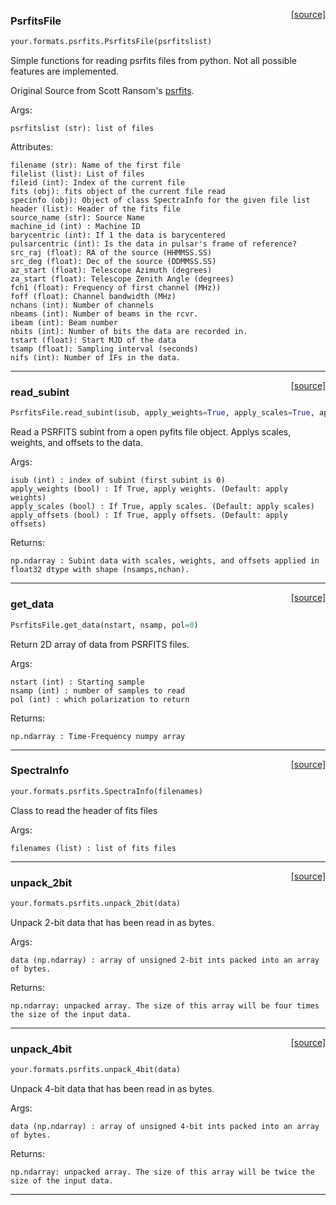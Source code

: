 <span style="float:right;">[[source]](https://github.com/thepetabyteproject/your/blob/master/your/formats/psrfits.py#L66)</span>

### PsrfitsFile


```python
your.formats.psrfits.PsrfitsFile(psrfitslist)
```


Simple functions for reading psrfits files from python. Not all possible features are implemented.

Original Source from Scott Ransom's
[psrfits](https://github.com/scottransom/presto/blob/master/python/presto/psrfits.py ).

Args: 

    psrfitslist (str): list of files

Attributes: 

    filename (str): Name of the first file
    filelist (list): List of files
    fileid (int): Index of the current file
    fits (obj): fits object of the current file read
    specinfo (obj): Object of class SpectraInfo for the given file list
    header (list): Header of the fits file
    source_name (str): Source Name
    machine_id (int) : Machine ID
    barycentric (int): If 1 the data is barycentered
    pulsarcentric (int): Is the data in pulsar's frame of reference?
    src_raj (float): RA of the source (HHMMSS.SS)
    src_deg (float): Dec of the source (DDMMSS.SS)
    az_start (float): Telescope Azimuth (degrees)
    za_start (float): Telescope Zenith Angle (degrees)
    fch1 (float): Frequency of first channel (MHz))
    foff (float): Channel bandwidth (MHz)
    nchans (int): Number of channels
    nbeams (int): Number of beams in the rcvr.
    ibeam (int): Beam number
    nbits (int): Number of bits the data are recorded in.
    tstart (float): Start MJD of the data
    tsamp (float): Sampling interval (seconds)
    nifs (int): Number of IFs in the data.
    


----

<span style="float:right;">[[source]](https://github.com/thepetabyteproject/your/blob/master/your/formats/psrfits.py#L191)</span>

### read_subint


```python
PsrfitsFile.read_subint(isub, apply_weights=True, apply_scales=True, apply_offsets=True, pol=0)
```


Read a PSRFITS subint from a open pyfits file object.
Applys scales, weights, and offsets to the data.

Args: 

    isub (int) : index of subint (first subint is 0)
    apply_weights (bool) : If True, apply weights. (Default: apply weights)
    apply_scales (bool) : If True, apply scales. (Default: apply scales)
    apply_offsets (bool) : If True, apply offsets. (Default: apply offsets)

Returns: 

    np.ndarray : Subint data with scales, weights, and offsets applied in float32 dtype with shape (nsamps,nchan).


----

<span style="float:right;">[[source]](https://github.com/thepetabyteproject/your/blob/master/your/formats/psrfits.py#L315)</span>

### get_data


```python
PsrfitsFile.get_data(nstart, nsamp, pol=0)
```


Return 2D array of data from PSRFITS files.

Args: 

    nstart (int) : Starting sample
    nsamp (int) : number of samples to read
    pol (int) : which polarization to return

Returns: 

    np.ndarray : Time-Frequency numpy array


----

<span style="float:right;">[[source]](https://github.com/thepetabyteproject/your/blob/master/your/formats/psrfits.py#L425)</span>

### SpectraInfo


```python
your.formats.psrfits.SpectraInfo(filenames)
```


Class to read the header of fits files

Args: 

    filenames (list) : list of fits files


----

<span style="float:right;">[[source]](https://github.com/thepetabyteproject/your/blob/master/your/formats/psrfits.py#L32)</span>

### unpack_2bit


```python
your.formats.psrfits.unpack_2bit(data)
```


Unpack 2-bit data that has been read in as bytes.

Args: 

    data (np.ndarray) : array of unsigned 2-bit ints packed into an array of bytes.

Returns: 

    np.ndarray: unpacked array. The size of this array will be four times the size of the input data.


----

<span style="float:right;">[[source]](https://github.com/thepetabyteproject/your/blob/master/your/formats/psrfits.py#L50)</span>

### unpack_4bit


```python
your.formats.psrfits.unpack_4bit(data)
```


Unpack 4-bit data that has been read in as bytes.

Args: 

    data (np.ndarray) : array of unsigned 4-bit ints packed into an array of bytes.

Returns: 

    np.ndarray: unpacked array. The size of this array will be twice the size of the input data.


----

